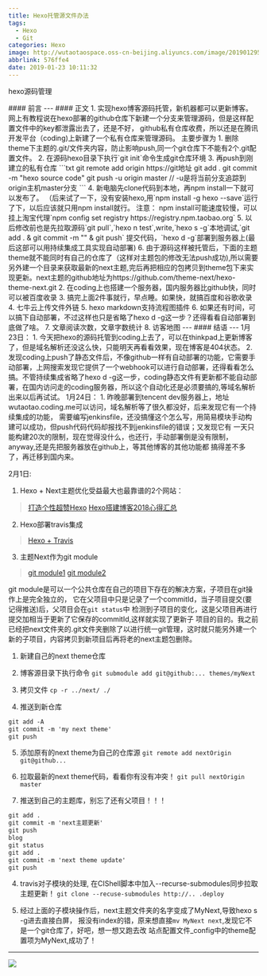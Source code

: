 ```yaml
---
title: Hexo托管源文件办法
tags:
  - Hexo
  - Git
categories: Hexo
image: http://wutaotaospace.oss-cn-beijing.aliyuncs.com/image/201901295.jpg
abbrlink: 576ffe4
date: 2019-01-23 10:11:32
---
```

<p class="description">hexo源码管理</p>
<!-- more -->
#### 前言
---
#### 正文
1. 实现hexo博客源码托管，新机器都可以更新博客。
网上有教程说在hexo部署的github仓库下新建一个分支来管理源码，但是这样配置文件中的key都泄露出去了，还是不好，
github私有仓库收费，所以还是在腾讯开发平台（coding)上新建了一个私有仓库来管理源码。
主要步骤为
	1. 删除theme下主题的.git/文件夹内容，防止影响push,同一个git仓库下不能有2个.git配置文件。
	2. 在源码hexo目录下执行`git init`命令生成git仓库环境
	3. 再push到刚建立的私有仓库
	```txt
	git remote add origin https://git地址
    git add .
    git commit -m "hexo source code"
    git push -u origin master   // -u是将当前分支追踪到origin主机master分支
	```
    4. 新电脑先clone代码到本地，再npm install一下就可以发布了。
    （后来试了一下，没有安装hexo,用`npm install -g hexo --save`运行了下，以后应该就只用npm install就行。
    注意： npm install可能速度较慢，可以挂上淘宝代理`npm config set registry https://registry.npm.taobao.org`
    5. 以后修改前也是先拉取源码`git pull`,`hexo n test`,write,`hexo s -g`本地调试,`git add . & git commit -m "" & git push`
    提交代码，`hexo d -g`部署到服务器上(最后这部可以用持续集成工具实现自动部署)
	6. 由于源码这样被托管后，下面的主题theme就不能同时有自己的仓库了（这样对主题包的修改无法push成功),所以需要另外建一个目录来获取最新的next主题,完后再把相应的包拷贝到theme包下来实现更新。next主题的github地址为https://github.com/theme-next/hexo-theme-next.git
2. 在coding上也搭建一个服务器，国内服务器比github快，同时可以被百度收录
3. 搞完上面2件事就行，早点睡。如果快，就搞百度和谷歌收录
4. 七牛云上传文件外链
5. hexo markdown支持流程图插件
6. 如果还有时间，可以搞下自动部署，不过这样也只是省略了hexo d -g这一步？还得看看自动部署到底做了啥。
7. 文章阅读次数，文章字数统计
8. 访客地图
---
#### 结语
---
1月23日：
1. 今天把hexo的源码托管到coding上去了，可以在thinkpad上更新博客了，但是域名解析还没这么快，只能明天再看看效果，现在博客是404状态。
2. 发现coding上push了静态文件后，不像github一样有自动部署的功能，它需要手动部署，上网搜索发现它提供了一个webhook可以进行自动部署，还得看看怎么搞。不管持续集成省略了hexo d -g这一步，coding静态文件有更新都不能自动部署，在国内访问走的coding服务器，所以这个自动化还是必须要搞的,等域名解析出来以后再试试。
1月24日：
1. 昨晚部署到tencent dev服务器上，地址wutaotao.coding.me可以访问，域名解析等了很久都没好，后来发现它有一个持续集成的功能，
需要编写jenkinsfile，还没搞懂这个怎么写，用简易模块手动构建可以成功，但push代码代码却报找不到jenkinsfile的错误；又发现它有
一天只能构建20次的限制，现在觉得没什么，也还行，手动部署倒是没有限制，anyway,还是先把服务器放在github上，等其他博客的其他功能都
搞得差不多了，再迁移到国内来。

2月1日:
1. Hexo + Next主题优化受益最大也最靠谱的2个网站：
> [打造个性超赞Hexo](https://reuixiy.github.io/technology/computer/computer-aided-art/2017/06/09/hexo-next-optimization.html)
> [Hexo搭建博客2018心得汇总](https://zealot.top/Hexo-Github%E6%90%AD%E5%BB%BA%E8%87%AA%E5%B7%B1%E7%9A%84%E5%8D%9A%E5%AE%A22.html)

2. Hexo部署travis集成
> [Hexo + Travis](https://www.itfanr.cc/2017/08/09/using-travis-ci-automatic-deploy-hexo-blogs/)

3. 主题Next作为git module
> [git module1](http://saili.science/2017/04/02/github-for-win/#more)
> [git module2](https://segmentfault.com/a/1190000003076028)

git module是可以一个公共仓库在自己的项目下存在的解决方案，子项目在git操作上是完全独立的，
它在父项目中只是记录了一个commitId，当子项目提交(要记得推送)后，父项目会在`git status`中
检测到子项目的变化，这是父项目再进行提交加相当于更新了它保存的commitId,这样就实现了更新子
项目的目的。我之前已经把next文件夹的.git文件夹删除了以进行统一git管理，这时就只能另外建一个
新的子项目，内容拷贝到新项目后再将老的next主题包删除。

   1. 新建自己的next theme仓库

   2. 博客源目录下执行命令
   `git submodule add git@github:... themes/myNext`

   3. 拷贝文件
   `cp -r ../next/ ./`

   4. 推送到新仓库
   ```txt
   git add -A
   git commit -m 'my next theme'
   git push
   ```

   5. 添加原有的next theme为自己的仓库源
   `git remote add nextOrigin git@github...`

   6. 拉取最新的next theme代码，看看你有没有冲突！
   `git pull nextOrigin master`

   7. 推送到自己的主题库，别忘了还有父项目！！！
   ```txt
   git add .
   git commit -m 'next主题更新'
   git push
   blog
   git status
   git add .
   git commit -m 'next theme update'
   git push
   ```

4. travis对子模块的处理, 在CIShell脚本中加入--recurse-submodules同步拉取主题更新！
`git clone --recuse-submodules http://.. .deploy`


5. 经过上面的子模块操作后，next主题文件夹的名字变成了MyNext,导致hexo s -g进去直接白屏，
报没有index的错，原来想直接`mv MyNext next`,发现它不是一个git仓库了，好吧，想一想又跑去改
站点配置文件_config中的theme配置项为MyNext,成功了！


<hr />
<img src="http://wutaotaospace.oss-cn-beijing.aliyuncs.com/image/201901295.jpg" class="full-image" />


